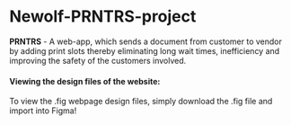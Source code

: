 # Newolf-PRNTRS-project
**PRNTRS** - A web-app, which sends a document from customer to vendor by adding print slots thereby eliminating long wait times, inefficiency and improving the safety of the customers involved.

#### **Viewing the design files of the website:** 
To view the .fig webpage design files, simply download the .fig file and import into Figma!
